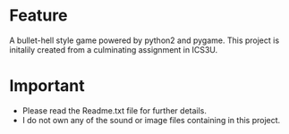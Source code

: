 # Feature
A bullet-hell style game powered by python2 and pygame. This project is initalily created from a culminating assignment in ICS3U.

# Important
+ Please read the Readme.txt file for further details.
+ I do not own any of the sound or image files containing in this project.
